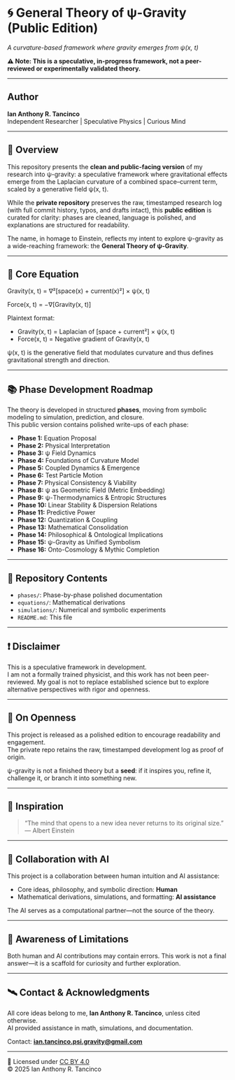 # 🌀 General Theory of ψ-Gravity (Public Edition)  
_A curvature-based framework where gravity emerges from ψ(x, t)_  

**⚠️ Note: This is a speculative, in-progress framework, not a peer-reviewed or experimentally validated theory.**

---

## Author
**Ian Anthony R. Tancinco**  
Independent Researcher | Speculative Physics | Curious Mind  

---

## 🔭 Overview

This repository presents the **clean and public-facing version** of my research into ψ-gravity: a speculative framework where gravitational effects emerge from the Laplacian curvature of a combined space–current term, scaled by a generative field ψ(x, t).  

While the **private repository** preserves the raw, timestamped research log (with full commit history, typos, and drafts intact), this **public edition** is curated for clarity: phases are cleaned, language is polished, and explanations are structured for readability.  

The name, in homage to Einstein, reflects my intent to explore ψ-gravity as a wide-reaching framework: the **General Theory of ψ-Gravity**.

---

## 🌌 Core Equation

Gravity(x, t) = ∇²[space(x) + current(x)²] × ψ(x, t)

Force(x, t) = −∇[Gravity(x, t)]


Plaintext format:  
- Gravity(x, t) = Laplacian of [space + current²] × ψ(x, t)  
- Force(x, t)   = Negative gradient of Gravity(x, t)  

ψ(x, t) is the generative field that modulates curvature and thus defines gravitational strength and direction.  

---

## 📚 Phase Development Roadmap

The theory is developed in structured **phases**, moving from symbolic modeling to simulation, prediction, and closure.  
This public version contains polished write-ups of each phase:

- **Phase 1:** Equation Proposal  
- **Phase 2:** Physical Interpretation  
- **Phase 3:** ψ Field Dynamics  
- **Phase 4:** Foundations of Curvature Model  
- **Phase 5:** Coupled Dynamics & Emergence  
- **Phase 6:** Test Particle Motion  
- **Phase 7:** Physical Consistency & Viability  
- **Phase 8:** ψ as Geometric Field (Metric Embedding)  
- **Phase 9:** ψ-Thermodynamics & Entropic Structures  
- **Phase 10:** Linear Stability & Dispersion Relations  
- **Phase 11:** Predictive Power  
- **Phase 12:** Quantization & Coupling  
- **Phase 13:** Mathematical Consolidation  
- **Phase 14:** Philosophical & Ontological Implications  
- **Phase 15:** ψ-Gravity as Unified Symbolism  
- **Phase 16:** Onto-Cosmology & Mythic Completion  

---

## 📁 Repository Contents

- `phases/`: Phase-by-phase polished documentation  
- `equations/`: Mathematical derivations  
- `simulations/`: Numerical and symbolic experiments  
- `README.md`: This file  

---

## ❗ Disclaimer

This is a speculative framework in development.  
I am not a formally trained physicist, and this work has not been peer-reviewed. My goal is not to replace established science but to explore alternative perspectives with rigor and openness.  

---

## 🧩 On Openness

This project is released as a polished edition to encourage readability and engagement.  
The private repo retains the raw, timestamped development log as proof of origin.  

ψ-gravity is not a finished theory but a **seed**: if it inspires you, refine it, challenge it, or branch it into something new.  

---

## 🧠 Inspiration

> “The mind that opens to a new idea never returns to its original size.” — Albert Einstein  

---

## 🤖 Collaboration with AI

This project is a collaboration between human intuition and AI assistance:  

- Core ideas, philosophy, and symbolic direction: **Human**  
- Mathematical derivations, simulations, and formatting: **AI assistance**  

The AI serves as a computational partner—not the source of the theory.  

---

## 👀 Awareness of Limitations

Both human and AI contributions may contain errors. This work is not a final answer—it is a scaffold for curiosity and further exploration.  

---

## 🛰️ Contact & Acknowledgments

All core ideas belong to me, **Ian Anthony R. Tancinco**, unless cited otherwise.  
AI provided assistance in math, simulations, and documentation.  

Contact: **ian.tancinco.psi.gravity@gmail.com**  

---

📄 Licensed under [CC BY 4.0](https://creativecommons.org/licenses/by/4.0/)  
© 2025 Ian Anthony R. Tancinco  

